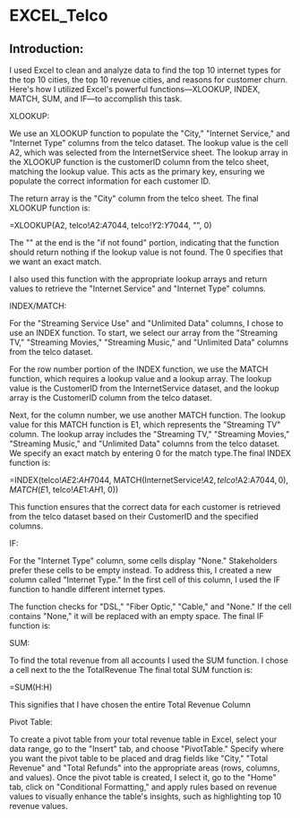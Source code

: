 # EXCEL_Telco

## Introduction:

I used Excel to clean and analyze data to find the top 10 internet types for the top 10 cities, the top 10 revenue cities, and reasons for customer churn. Here's how I utilized Excel's powerful functions—XLOOKUP, INDEX, MATCH, SUM, and IF—to accomplish this task.

XLOOKUP:

We use an XLOOKUP function to populate the "City," "Internet Service," and "Internet Type" columns from the telco dataset. The lookup value is the cell A2, which was selected from the InternetService sheet. The lookup array in the XLOOKUP function is the customerID column from the telco sheet, matching the lookup value. This acts as the primary key, ensuring we populate the correct information for each customer ID.

The return array is the "City" column from the telco sheet. The final XLOOKUP function is:

=XLOOKUP(A2, telco!$A$2:$A$7044, telco!$Y$2:$Y$7044, "", 0)

The "" at the end is the "if not found" portion, indicating that the function should return nothing if the lookup value is not found. The 0 specifies that we want an exact match.

I also used this function with the appropriate lookup arrays and return values to retrieve the "Internet Service" and "Internet Type" columns.

INDEX/MATCH:

For the "Streaming Service Use" and "Unlimited Data" columns, I chose to use an INDEX function. To start, we select our array from the "Streaming TV," "Streaming Movies," "Streaming Music," and "Unlimited Data" columns from the telco dataset.

For the row number portion of the INDEX function, we use the MATCH function, which requires a lookup value and a lookup array. The lookup value is the CustomerID from the InternetService dataset, and the lookup array is the CustomerID column from the telco dataset.

Next, for the column number, we use another MATCH function. The lookup value for this MATCH function is E1, which represents the "Streaming TV" column. The lookup array includes the "Streaming TV," "Streaming Movies," "Streaming Music," and "Unlimited Data" columns from the telco dataset. We specify an exact match by entering 0 for the match type.The final INDEX function is:

=INDEX(telco!$AE$2:$AH$7044, MATCH(InternetService!$A2, telco!$A$2:$A$7044, 0), MATCH(E$1, telco!$AE$1:$AH$1, 0))

This function ensures that the correct data for each customer is retrieved from the telco dataset based on their CustomerID and the specified columns.

IF:

For the "Internet Type" column, some cells display "None." Stakeholders prefer these cells to be empty instead. To address this, I created a new column called "Internet Type." In the first cell of this column, I used the IF function to handle different internet types.

The function checks for "DSL," "Fiber Optic," "Cable," and "None." If the cell contains "None," it will be replaced with an empty space. The final IF function is:

SUM:

To find the total revenue from all accounts I used the SUM function. I chose a cell next to the the TotalRevenue The final total SUM function is:

=SUM(H:H)

This signifies that I have chosen the entire Total Revenue Column

Pivot Table:

To create a pivot table from your total revenue table in Excel, select your data range, go to the "Insert" tab, and choose "PivotTable." Specify where you want the pivot table to be placed and drag fields like "City," "Total Revenue" and "Total Refunds" into the appropriate areas (rows, columns, and values). Once the pivot table is created, I select it, go to the "Home" tab, click on "Conditional Formatting," and apply rules based on revenue values to visually enhance the table's insights, such as highlighting top 10 revenue values.

